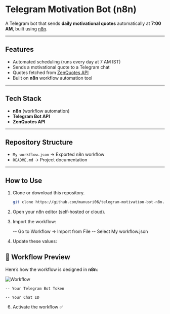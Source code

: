 #  Telegram Motivation Bot (n8n)

A Telegram bot that sends **daily motivational quotes** automatically at **7:00 AM**, built using [n8n](https://n8n.io).

---

##  Features
-  Automated scheduling (runs every day at 7 AM IST)
-  Sends a motivational quote to a Telegram chat
-  Quotes fetched from [ZenQuotes API](https://zenquotes.io)
-  Built on **n8n** workflow automation tool

---

##  Tech Stack
- **n8n** (workflow automation)
- **Telegram Bot API**
- **ZenQuotes API**

---

##  Repository Structure
- `My workflow.json` → Exported n8n workflow  
- `README.md` → Project documentation  

---

##  How to Use
1. Clone or download this repository.
   ```bash
   git clone https://github.com/manusri06/telegram-motivation-bot-n8n.git

2. Open your n8n editor (self-hosted or cloud).

3. Import the workflow:

    -- Go to Workflow → Import from File
    -- Select My workflow.json

4. Update these values:

## 📸 Workflow Preview

Here’s how the workflow is designed in **n8n**:

![Workflow](./workflow-preview.png)


    -- Your Telegram Bot Token

    -- Your Chat ID

6. Activate the workflow ✅
